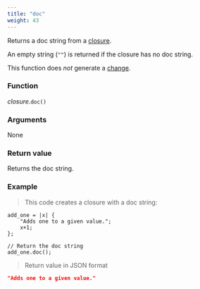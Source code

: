 ```yaml
---
title: "doc"
weight: 43
---
```


Returns a doc string from a [closure](..).

An empty string (`""`) is returned if the closure has no doc string.

This function does *not* generate a [change](../../../overview/changes).

### Function

*closure*.`doc()`

### Arguments

None

### Return value

Returns the doc string.

### Example

> This code creates a closure with a doc string:

```thingsdb,json_response
add_one = |x| {
    "Adds one to a given value.";
    x+1;
};

// Return the doc string
add_one.doc();
```

> Return value in JSON format

```json
"Adds one to a given value."
```

